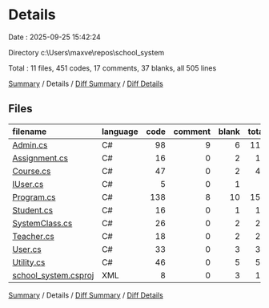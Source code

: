 # Details

Date : 2025-09-25 15:42:24

Directory c:\\Users\\maxve\\repos\\school_system

Total : 11 files,  451 codes, 17 comments, 37 blanks, all 505 lines

[Summary](results.md) / Details / [Diff Summary](diff.md) / [Diff Details](diff-details.md)

## Files
| filename | language | code | comment | blank | total |
| :--- | :--- | ---: | ---: | ---: | ---: |
| [Admin.cs](/Admin.cs) | C# | 98 | 9 | 6 | 113 |
| [Assignment.cs](/Assignment.cs) | C# | 16 | 0 | 2 | 18 |
| [Course.cs](/Course.cs) | C# | 47 | 0 | 2 | 49 |
| [IUser.cs](/IUser.cs) | C# | 5 | 0 | 1 | 6 |
| [Program.cs](/Program.cs) | C# | 138 | 8 | 10 | 156 |
| [Student.cs](/Student.cs) | C# | 16 | 0 | 1 | 17 |
| [SystemClass.cs](/SystemClass.cs) | C# | 26 | 0 | 2 | 28 |
| [Teacher.cs](/Teacher.cs) | C# | 18 | 0 | 2 | 20 |
| [User.cs](/User.cs) | C# | 33 | 0 | 3 | 36 |
| [Utility.cs](/Utility.cs) | C# | 46 | 0 | 5 | 51 |
| [school\_system.csproj](/school_system.csproj) | XML | 8 | 0 | 3 | 11 |

[Summary](results.md) / Details / [Diff Summary](diff.md) / [Diff Details](diff-details.md)
